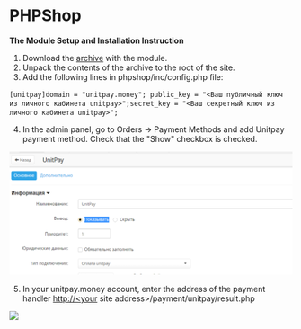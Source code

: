 # PHPShop

**The Module Setup and Installation Instruction**

1. Download the [archive](https://github.com/unitpay/phpshop-module/archive/master.zip) with the module.
2. Unpack the contents of the archive to the root of the site.
3. Add the following lines in phpshop/inc/config.php file:

```text
[unitpay]​domain = "unitpay.money";​ public_key = "<Ваш публичный ключ из личного кабинета unitpay>";​secret_key = "<Ваш секретный ключ из личного кабинета unitpay>";
```

4. In the admin panel, go to Orders -&gt; Payment Methods and add Unitpay payment method. Check that the "Show" checkbox is checked.

![](../../.gitbook/assets/php1%20%281%29.png)

5. In your unitpay.money account, enter the address of the payment handler [http://&lt;your](http://%3Cyour/) site address&gt;/payment/unitpay/result.php

![](https://gblobscdn.gitbook.com/assets%2Fdokumentacziya%2F-M9xezG_6tZ_3GRmvyig%2F-M9y2jxfzUkZVJDZikXI%2F1.png?alt=media)

